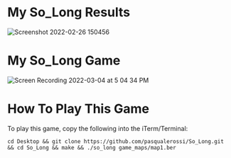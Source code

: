 # My So_Long Results
![Screenshot 2022-02-26 150456](https://user-images.githubusercontent.com/58959408/155829161-eabdafe4-94e1-4aa1-be6c-6a54b9be8f2c.png)

# My So_Long Game

![Screen Recording 2022-03-04 at 5 04 34 PM](https://user-images.githubusercontent.com/58959408/156712665-5df19821-bedb-4ae0-933d-a7efc3f852fc.gif)

# How To Play This Game

To play this game, copy the following into the iTerm/Terminal:

```cd Desktop && git clone https://github.com/pasqualerossi/So_Long.git && cd So_Long && make && ./so_long game_maps/map1.ber```
